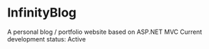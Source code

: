 # InfinityBlog
A personal blog / portfolio website based on ASP.NET MVC
Current development status: Active
